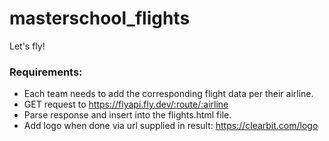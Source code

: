 # masterschool_flights

Let's fly!

### Requirements:

- Each team needs to add the corresponding flight data per their airline.
- GET request to https://flyapi.fly.dev/:route/:airline
- Parse response and insert into the flights.html file.
- Add logo when done via url supplied in result: https://clearbit.com/logo
